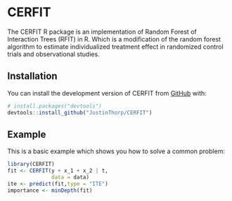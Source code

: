 
<!-- README.md is generated from README.Rmd. Please edit that file -->

# CERFIT

<!-- badges: start -->
<!-- badges: end -->

The CERFIT R package is an implementation of Random Forest of
Interaction Trees (RFIT) in R. Which is a modification of the random
forest algorithm to estimate individualized treatment effect in
randomized control trials and observational studies.

## Installation

You can install the development version of CERFIT from
[GitHub](https://github.com/JustinThorp/CERFIT) with:

``` r
# install.packages("devtools")
devtools::install_github("JustinThorp/CERFIT")
```

## Example

This is a basic example which shows you how to solve a common problem:

``` r
library(CERFIT)
fit <- CERFIT(y + x_1 + x_2 | t,
              data = data)
ite <- predict(fit,type = "ITE")
importance <- minDepth(fit)
```
